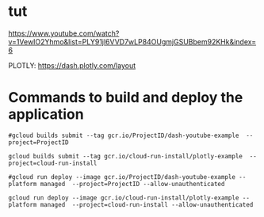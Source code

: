# tut
https://www.youtube.com/watch?v=1VewIO2Yhmo&list=PLY91jl6VVD7wLP84OUgmjGSUBbem92KHk&index=6

PLOTLY:
https://dash.plotly.com/layout



# Commands to build and deploy the application
```
#gcloud builds submit --tag gcr.io/ProjectID/dash-youtube-example  --project=ProjectID

gcloud builds submit --tag gcr.io/cloud-run-install/plotly-example  --project=cloud-run-install

#gcloud run deploy --image gcr.io/ProjectID/dash-youtube-example --platform managed  --project=ProjectID --allow-unauthenticated

gcloud run deploy --image gcr.io/cloud-run-install/plotly-example --platform managed  --project=cloud-run-install --allow-unauthenticated